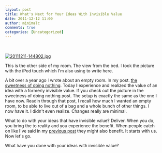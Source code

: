 ```yaml
---
layout: post
title: What's Next for Your Ideas With Invisible Value
date: 2011-12-12 11:00
author: minimalc
comments: true
categories: [Uncategorized]
---
```

<br /><br /><a href="http://minimalchanges.com/blog/wp-content/uploads/2011/12/20111211-144802.jpg"><img src="http://minimalchanges.com/blog/wp-content/uploads/2011/12/20111211-144802.jpg" alt="20111211-144802.jpg" class="alignnone size-full" /></a>

This is the other side of my room. The view from the bed. I took the picture with the iPod touch which I'm also using to write here.

 A bit over a year ago I wrote about an empty room. In my post. <a href="http://minimalchanges.com/the-sweetness-of-doing-nothing">the sweetness of doing nothing</a>. 
Today I experience and realized the value of an idea with a formerly invisible value. If you check out the picture in the sweetness of doing nothing post. The setup is exactly the same as the one I have now. Readin through that post, I recall how much I wanted an empty room, to be able to live out of a bag and a whole bunch of other things. I now have it. I didn't even realize. Changes really are minimal. 

What to do with your ideas that have invisible value? Deliver. When you do, you bring the to reality and you experience the benefit. When people catch on like I've said in my <a href="http://minimalchanges.com/ideas-with-invisible-value">previous post</a> they might also benefit. It starts with us. Now let's go. 

What have you done with your ideas with invisible value?
